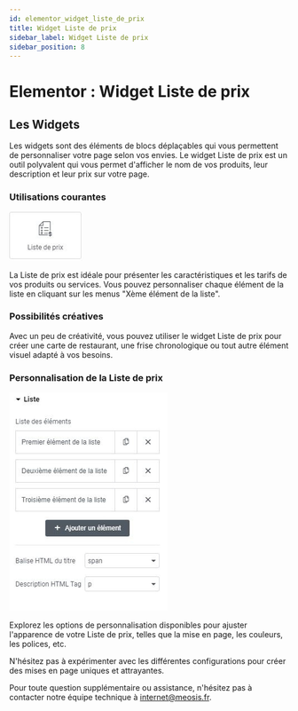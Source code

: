 ```yaml
---
id: elementor_widget_liste_de_prix
title: Widget Liste de prix
sidebar_label: Widget Liste de prix
sidebar_position: 8
---
```


# Elementor : Widget Liste de prix

## Les Widgets

Les widgets sont des éléments de blocs déplaçables qui vous permettent de personnaliser votre page selon vos envies. Le widget Liste de prix est un outil polyvalent qui vous permet d'afficher le nom de vos produits, leur description et leur prix sur votre page.

### Utilisations courantes

![prix](./img/50.jpg)

La Liste de prix est idéale pour présenter les caractéristiques et les tarifs de vos produits ou services. Vous pouvez personnaliser chaque élément de la liste en cliquant sur les menus "Xème élément de la liste".

### Possibilités créatives

Avec un peu de créativité, vous pouvez utiliser le widget Liste de prix pour créer une carte de restaurant, une frise chronologique ou tout autre élément visuel adapté à vos besoins.

### Personnalisation de la Liste de prix

![prix](./img/49.jpg)

Explorez les options de personnalisation disponibles pour ajuster l'apparence de votre Liste de prix, telles que la mise en page, les couleurs, les polices, etc.

N'hésitez pas à expérimenter avec les différentes configurations pour créer des mises en page uniques et attrayantes.

Pour toute question supplémentaire ou assistance, n'hésitez pas à contacter notre équipe technique à internet@meosis.fr.
